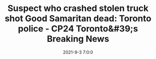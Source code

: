---
"title": "Suspect who crashed stolen truck shot Good Samaritan dead: Toronto police - CP24 Toronto&amp;#39;s Breaking News"
"date": "2021-9-3 7:0:0"
"feed_name": "GOOGLENEWSCONSTRUCTION"
"feed_website": "https://news.google.com/search?q=construction%2Bincident&hl=en-US&gl=US&ceid=US:en"
"feed_rss": "https://news.google.com/rss/search?q=construction%2Bincident&hl=en-US&gl=US&ceid=US:en"
"link": "https://www.cp24.com/news/suspect-in-custody-after-crashing-into-construction-site-in-stolen-vehicle-and-shooting-good-samaritan-police-1.5572744"
"file": "_posts/2021-1-1-eb33f2ef94cf7bee01cc79e1ff9b034027953a67.md"
"accident": "1"
"drilling": "0"
---